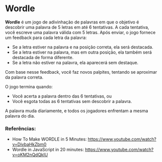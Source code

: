 # Wordle

**Wordle** é um jogo de adivinhação de palavras em que o objetivo é descobrir uma palavra de 5 letras em até 6 tentativas. A cada tentativa, você escreve uma palavra válida com 5 letras. Após enviar, o jogo fornece um feedback para cada letra da palavra: 

- Se a letra estiver na palavra e na posição correta, ela será destacada.
- Se a letra estiver na palavra, mas em outra posição, ela também será destacada de forma diferente.
- Se a letra não estiver na palavra, ela aparecerá sem destaque.

Com base nesse feedback, você faz novos palpites, tentando se aproximar da palavra correta.

O jogo termina quando:

- Você acerta a palavra dentro das 6 tentativas, ou
- Você esgota todas as 6 tentativas sem descobrir a palavra.

A palavra muda diariamente, e todos os jogadores enfrentam a mesma palavra do dia.


### Referências:
- How To Make WORDLE in 5 Minutes: https://www.youtube.com/watch?v=DivbaHkZbm0 
- Wordle in JavaScript in 20 minutes: https://www.youtube.com/watch?v=oKM2nQdQkIU